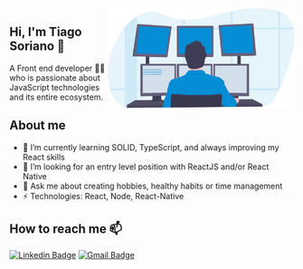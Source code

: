 <img align="right" src="https://github.com/tiago-web/tiago-web/blob/master/images/illustration2.svg" width="330"/>

## Hi, I'm Tiago Soriano 👋
A Front end developer 👨‍💻 who is passionate about JavaScript technologies and its entire ecosystem.

## About me

- 🌱 I’m currently learning SOLID, TypeScript, and always improving my React skills
- 🧐 I’m looking for an entry level position with ReactJS and/or React Native
- 💬 Ask me about creating hobbies, healthy habits or time management
- ⚡ Technologies: React, Node, React-Native

## How to reach me 📫
[![Linkedin Badge](https://img.shields.io/badge/-tiagosoriano-blue?style=flat-square&logo=Linkedin&logoColor=white&link=https://www.linkedin.com/in/tiagosoriano/)](https://www.linkedin.com/in/tiagosoriano/)
[![Gmail Badge](https://img.shields.io/badge/-tiagosoriano2000@gmail.com-c14438?style=flat-square&logo=Gmail&logoColor=white&link=mailto:tiagosoriano2000@gmail.com)](mailto:tiagosoriano2000@gmail.com)
